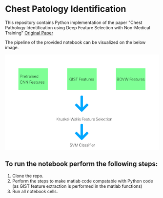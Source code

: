 # Chest Patology Identification
This repository contains Python implementation of the paper "Chest Pathology Identification using Deep Feature Selection with Non-Medical Training" [Original Paper](https://www.cs.tau.ac.il/~wolf/papers/chest_miccai2015.pdf)

The pipeline of the provided notebook can be visualized on the below image.

![](images/schema.png)

## To run the notebook perform the following steps:
1. Clone the repo.
2. Perform the steps to make matlab code compatable with Python code (as GIST feature extraction is performed in the matlab functions)
3. Run all notebook cells.
